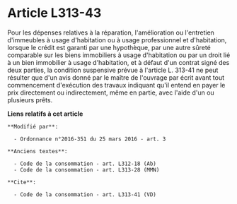 # Article L313-43

Pour les dépenses relatives à la réparation, l'amélioration ou l'entretien d'immeubles à usage d'habitation ou à usage
professionnel et d'habitation, lorsque le crédit est garanti par une hypothèque, par une autre sûreté comparable sur les
biens immobiliers à usage d'habitation ou par un droit lié à un bien immobilier à usage d'habitation, et à défaut d'un
contrat signé des deux parties, la condition suspensive prévue à l'article L. 313-41 ne peut résulter que d'un avis donné par
le maître de l'ouvrage par écrit avant tout commencement d'exécution des travaux indiquant qu'il entend en payer le prix
directement ou indirectement, même en partie, avec l'aide d'un ou plusieurs prêts.

**Liens relatifs à cet article**

	**Modifié par**:

	  - Ordonnance n°2016-351 du 25 mars 2016 - art. 3

	**Anciens textes**:

	  - Code de la consommation - art. L312-18 (Ab)
	  - Code de la consommation - art. L313-28 (MMN)

	**Cite**:

	  - Code de la consommation - art. L313-41 (VD)
